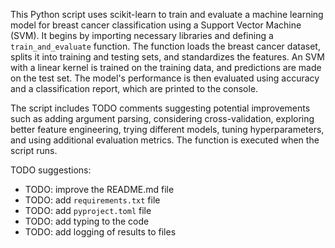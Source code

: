 This Python script uses scikit-learn to train and evaluate a machine learning model for breast cancer classification using a Support Vector Machine (SVM). It begins by importing necessary libraries and defining a `train_and_evaluate` function. The function loads the breast cancer dataset, splits it into training and testing sets, and standardizes the features. An SVM with a linear kernel is trained on the training data, and predictions are made on the test set. The model's performance is then evaluated using accuracy and a classification report, which are printed to the console. 

The script includes TODO comments suggesting potential improvements such as adding argument parsing, considering cross-validation, exploring better feature engineering, trying different models, tuning hyperparameters, and using additional evaluation metrics. The function is executed when the script runs.

TODO suggestions:
* TODO: improve the README.md file
* TODO: add `requirements.txt` file
* TODO: add `pyproject.toml` file
* TODO: add typing to the code
* TODO: add logging of results to files


